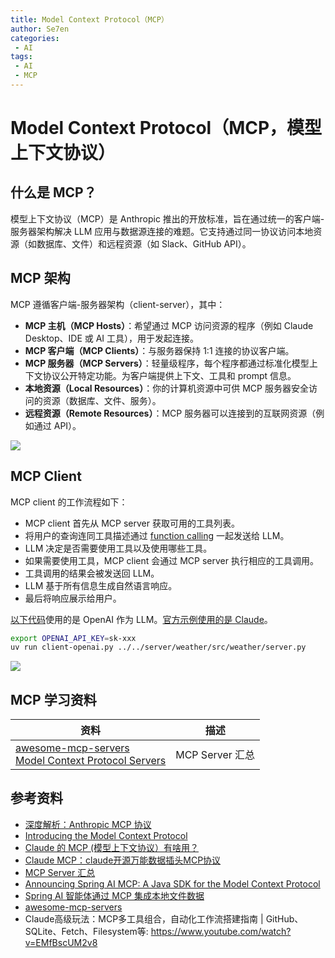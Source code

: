 ```yaml
---
title: Model Context Protocol（MCP）
author: Se7en
categories:
 - AI
tags:
 - AI
 - MCP
---
```


# Model Context Protocol（MCP，模型上下文协议）

## 什么是 MCP？

模型上下文协议（MCP）是 Anthropic 推出的开放标准，旨在通过统一的客户端-服务器架构解决 LLM 应用与数据源连接的难题。它支持通过同一协议访问本地资源（如数据库、文件）和远程资源（如 Slack、GitHub API）。

## MCP 架构

MCP 遵循客户端-服务器架构（client-server），其中：

- **MCP 主机（MCP Hosts）**：希望通过 MCP 访问资源的程序（例如 Claude Desktop、IDE 或 AI 工具），用于发起连接。
- **MCP 客户端（MCP Clients）**：与服务器保持 1:1 连接的协议客户端。
- **MCP 服务器（MCP Servers）**：轻量级程序，每个程序都通过标准化模型上下文协议公开特定功能。为客户端提供上下文、工具和 prompt 信息。
- **本地资源（Local Resources）**：你的计算机资源中可供 MCP 服务器安全访问的资源（数据库、文件、服务）。
- **远程资源（Remote Resources）**：MCP 服务器可以连接到的互联网资源（例如通过 API）。

![](https://chengzw258.oss-cn-beijing.aliyuncs.com/Article/202501021941097.png)

## MCP Client

MCP client 的工作流程如下：

- MCP client 首先从 MCP server 获取可用的工具列表。
- 将用户的查询连同工具描述通过 [function calling](https://platform.openai.com/docs/guides/function-calling) 一起发送给 LLM。
- LLM 决定是否需要使用工具以及使用哪些工具。
- 如果需要使用工具，MCP client 会通过 MCP server 执行相应的工具调用。
- 工具调用的结果会被发送回 LLM。
- LLM 基于所有信息生成自然语言响应。
- 最后将响应展示给用户。

[以下代码]((https://github.com/cr7258/hands-on-lab/tree/main/ai/claude/mcp/client/mcp-client))使用的是 OpenAI 作为 LLM。[官方示例使用的是 Claude](https://modelcontextprotocol.io/quickstart/client)。

```bash
export OPENAI_API_KEY=sk-xxx
uv run client-openai.py ../../server/weather/src/weather/server.py
```

![](https://chengzw258.oss-cn-beijing.aliyuncs.com/Article/202501031826596.png)

## MCP 学习资料


|  资料   | 描述  |
|  ----  | ----  |
| [awesome-mcp-servers](https://github.com/punkpeye/awesome-mcp-servers)<br>[Model Context Protocol Servers](https://github.com/modelcontextprotocol/servers)  | MCP Server 汇总 |

## 参考资料

- [深度解析：Anthropic MCP 协议](https://mp.weixin.qq.com/s/ASmcjW53HKokdYt1m-xyXA)
- [Introducing the Model Context Protocol](https://www.anthropic.com/news/model-context-protocol)
- [Claude 的 MCP (模型上下文协议）有啥用？](https://sspai.com/post/94360)
- [Claude MCP：claude开源万能数据插头MCP协议](https://www.bilibili.com/video/BV1H5z3YzEii)
- [MCP Server 汇总](https://www.100ai.xyz/mcpservers)
- [Announcing Spring AI MCP: A Java SDK for the Model Context Protocol](https://spring.io/blog/2024/12/11/spring-ai-mcp-announcement)
- [Spring AI 智能体通过 MCP 集成本地文件数据](https://mp.weixin.qq.com/s/Fg59pSdVIGTjDyEC3pAWXQ)
- [awesome-mcp-servers](https://github.com/punkpeye/awesome-mcp-servers)
- Claude高级玩法：MCP多工具组合，自动化工作流搭建指南 | GitHub、SQLite、Fetch、Filesystem等: https://www.youtube.com/watch?v=EMfBscUM2v8